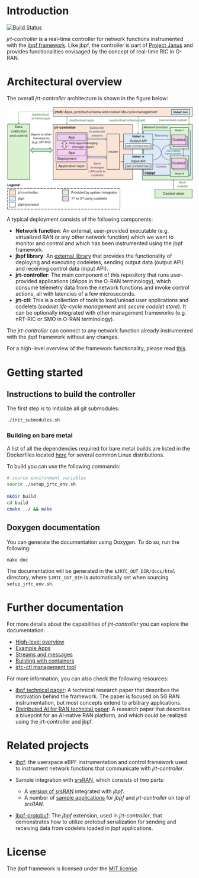 # Introduction
[![Build Status](https://belgrade.visualstudio.com/jrt-controller/_apis/build/status%2Fjrtc?repoName=microsoft%2Fjrt-controller&branchName=main)](https://belgrade.visualstudio.com/jrt-controller/_build/latest?definitionId=148&repoName=microsoft%2Fjrt-controller&branchName=main)

*jrt-controller* is a real-time controller for network functions instrumented with the [jbpf framework](https://github.com/microsoft/jbpf).
Like jbpf, the controller is part of [Project Janus](https://www.microsoft.com/en-us/research/project/programmable-ran-platform/) and provides functionalities envisaged by the concept of real-time RIC in O-RAN. 


# Architectural overview

The overall *jrt-controller* architecture is shown in the figure below:

![Architectural overview](docs/jrtcontroller_architecture.png)

A typical deployment consists of the following components:
* **Network function**: An external, user-provided executable (e.g. virtualized RAN or any other network function) which we want to monitor and control and which has been instrumented using the jbpf framework.
* **jbpf library**: An [external library](https://github.com/microsoft/jbpf) that provides the functionality of deploying and executing codeletes, sending output data (output API) and receiving control data (input API). 
* **jrt-controller**: The main component of this repository that runs user-provided applications (dApps in the O-RAN terminology), which consume telemetry data from the network functions and invoke control actions, all with latencies of a few microseconds.
* **jrt-ctl**: This is a collection of tools to load/unload user applications and codelets (*codelet life-cycle management* and *secure codelet store*). It can be optionally integrated with other management frameworks (e.g. nRT-RIC or SMO in O-RAN terminology).

The *jrt-controller* can connect to any network function already instrumented with the jbpf framework without any changes. 

For a high-level overview of the framework functionality, please read [this](./docs/overview.md). 



# Getting started

## Instructions to build the controller

The first step is to initialize all git submodules:
```sh
./init_submodules.sh
```

### Building on bare metal

A list of all the dependencies required for bare metal builds are listed in the Dockerfiles located [here](./deploy/) for several common Linux distributions.

To build you can use the following commands:

```sh
# source environment variables
source ./setup_jrtc_env.sh

mkdir build
cd build
cmake ../ && make
```


## Doxygen documentation
You can generate the documentation using Doxygen. To do so, run the following:
```
make doc
```

The documentation will be generated in the `$JRTC_OUT_DIR/docs/html` directory, where `$JRTC_OUT_DIR` is automatically set when sourcing `setup_jrtc_env.sh`.

# Further documentation

For more details about the capabilities of *jrt-controller* you can explore the documentation:

* [High-level overview ](./docs/overview.md)
* [Example Apps](./docs/understand_example_apps.md)
* [Streams and messages](./docs/streams.md)
* [Building with containers](./docs/containers.md)
* [jrtc-ctl management tool](./docs/jrtctl.md)


For more information, you can also check the following resources:
- [jbpf technical paper](https://www.microsoft.com/en-us/research/publication/taking-5g-ran-analytics-and-control-to-a-new-level/): A technical research paper that describes the motivation behind the framework. The paper is focused on 5G RAN instrumentation, but most concepts extend to arbitrary applications. 
- [Distributed AI for RAN technical paper](https://www.microsoft.com/en-us/research/uploads/prod/2024/10/Distributed-AI-for-RAN-TR.pdf): A research paper that describes a blueprint for an AI-native RAN platform, and which could be realized using the jrt-controller and jbpf.

# Related projects

- [jbpf](https://github.com/microsoft/jbpf): the userspace eBPF instrumentation and control framework used to instrument network functions that communicate with *jrt-controller*. 

- Sample integration with [srsRAN](https://github.com/srsran/srsRAN_Project), which consists of two parts: 
  * A [version of srsRAN](https://github.com/xfoukas/srsRAN_Project_jbpf) integrated with *jbpf*.
  * A number of [sample applications](https://github.com/microsoft/jrtc-apps) for *jbpf* and *jrt-controller* on top of *srsRAN*.

- [jbpf-protobuf](https://github.com/microsoft/jbpf-protobuf): The *jbpf* extension, used in *jrt-controller*, that demonstrates how to utilize protobuf serialization for sending and receiving data from codelets loaded in jbpf applications.

# License

The jbpf framework is licensed under the [MIT license](LICENSE.md).

